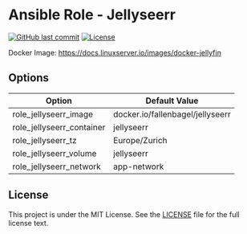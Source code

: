 # Ansible Role - Jellyseerr

[![GitHub last commit](https://img.shields.io/github/last-commit/ursinn-ansible/role-jellyseerr?logo=github&style=for-the-badge)](https://github.com/ursinn-ansible/role-jellyseerr/commits)
[![License](https://img.shields.io/github/license/ursinn-ansible/role-jellyseerr?style=for-the-badge)](https://github.com/ursinn-ansible/role-jellyseerr/blob/main/LICENSE)

Docker Image: https://docs.linuxserver.io/images/docker-jellyfin

## Options

| Option | Default Value |
| ---- | ---- |
| role_jellyseerr_image | docker.io/fallenbagel/jellyseerr |
| role_jellyseerr_container | jellyseerr |
| role_jellyseerr_tz | Europe/Zurich |
| role_jellyseerr_volume | jellyseerr |
| role_jellyseerr_network | app-network |

## License

This project is under the MIT License. See the [LICENSE](https://github.com/ursinn-ansible/role-jellyseerr/blob/main/LICENSE) file for the full license text.

